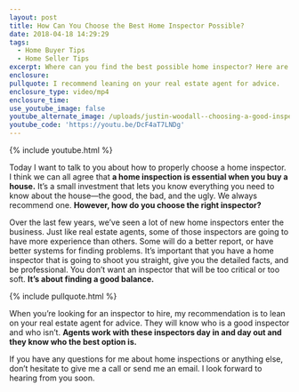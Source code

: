 ```yaml
---
layout: post
title: How Can You Choose the Best Home Inspector Possible?
date: 2018-04-18 14:29:29
tags:
  - Home Buyer Tips
  - Home Seller Tips
excerpt: Where can you find the best possible home inspector? Here are a few tips.
enclosure:
pullquote: I recommend leaning on your real estate agent for advice.
enclosure_type: video/mp4
enclosure_time:
use_youtube_image: false
youtube_alternate_image: /uploads/justin-woodall--choosing-a-good-inspector-youtube.jpg
youtube_code: 'https://youtu.be/DcF4aT7LNDg'
---
```


{% include youtube.html %}

Today I want to talk to you about how to properly choose a home inspector. I think we can all agree that **a home inspection is essential when you buy a house.** It’s a small investment that lets you know everything you need to know about the house—the good, the bad, and the ugly. We always recommend one. **However, how do you choose the right inspector?**

Over the last few years, we’ve seen a lot of new home inspectors enter the business. Just like real estate agents, some of those inspectors are going to have more experience than others. Some will do a better report, or have better systems for finding problems. It’s important that you have a home inspector that is going to shoot you straight, give you the detailed facts, and be professional. You don’t want an inspector that will be too critical or too soft. **It’s about finding a good balance.**

{% include pullquote.html %}

When you’re looking for an inspector to hire, my recommendation is to lean on your real estate agent for advice. They will know who is a good inspector and who isn’t. **Agents work with these inspectors day in and day out and they know who the best option is.**

If you have any questions for me about home inspections or anything else, don’t hesitate to give me a call or send me an email. I look forward to hearing from you soon.